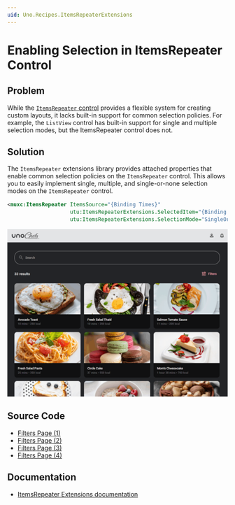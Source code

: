 ```yaml
---
uid: Uno.Recipes.ItemsRepeaterExtensions
---
```


# Enabling Selection in ItemsRepeater Control

## Problem

While the [`ItemsRepeater` control](https://learn.microsoft.com/en-us/windows/apps/design/controls/items-repeater) provides a flexible system for creating custom layouts, it lacks built-in support for common selection policies. For example, the `ListView` control has built-in support for single and multiple selection modes, but the ItemsRepeater control does not.

## Solution

The `ItemsRepeater` extensions library provides attached properties that enable common selection policies on the `ItemsRepeater` control. This allows you to easily implement single, multiple, and single-or-none selection modes on the `ItemsRepeater` control.

```xml
<muxc:ItemsRepeater ItemsSource="{Binding Times}"
                    utu:ItemsRepeaterExtensions.SelectedItem="{Binding Filter.Time, Mode=TwoWay}"
                    utu:ItemsRepeaterExtensions.SelectionMode="SingleOrNone">
```

![ItemsRepeaterExtensions Single Selection ExampleItemsRepeaterExtensions Single Selection Example](../assets/itemsrepeater-extensions-single.gif)

## Source Code

- [Filters Page (1)](https://github.com/unoplatform/uno.chefs/blob/139edc9eab65b322e219efb7572583551c40ad32/Chefs/Views/FiltersPage.xaml#L52)
- [Filters Page (2)](https://github.com/unoplatform/uno.chefs/blob/139edc9eab65b322e219efb7572583551c40ad32/Chefs/Views/FiltersPage.xaml#L71)
- [Filters Page (3)](https://github.com/unoplatform/uno.chefs/blob/139edc9eab65b322e219efb7572583551c40ad32/Chefs/Views/FiltersPage.xaml#L99)
- [Filters Page (4)](https://github.com/unoplatform/uno.chefs/blob/139edc9eab65b322e219efb7572583551c40ad32/Chefs/Views/FiltersPage.xaml#L118)

## Documentation

- [ItemsRepeater Extensions documentation](xref:Toolkit.Helpers.ItemRepeaterExtensions)
